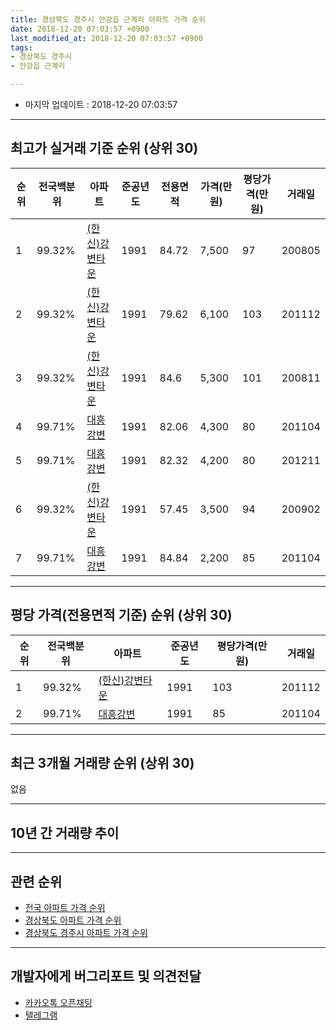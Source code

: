 ```yaml
---
title: 경상북도 경주시 안강읍 근계리 아파트 가격 순위
date: 2018-12-20 07:03:57 +0900
last_modified_at: 2018-12-20 07:03:57 +0900
tags:
- 경상북도 경주시
- 안강읍 근계리

---
```


* 마지막 업데이트 : 2018-12-20 07:03:57

---

## 최고가 실거래 기준 순위 (상위 30)


|순위|전국백분위|아파트|준공년도|전용면적|가격(만원)|평당가격(만원)|거래일|
|---|---|---|---|---|---|---|---|
|1|99.32%|[(한신)강변타운](https://search.naver.com/search.naver?query=%EA%B2%BD%EC%83%81%EB%B6%81%EB%8F%84+%EA%B2%BD%EC%A3%BC%EC%8B%9C+%EC%95%88%EA%B0%95%EC%9D%8D+%EA%B7%BC%EA%B3%84%EB%A6%AC+%28%ED%95%9C%EC%8B%A0%29%EA%B0%95%EB%B3%80%ED%83%80%EC%9A%B4)|1991|84.72|7,500|97|200805|
|2|99.32%|[(한신)강변타운](https://search.naver.com/search.naver?query=%EA%B2%BD%EC%83%81%EB%B6%81%EB%8F%84+%EA%B2%BD%EC%A3%BC%EC%8B%9C+%EC%95%88%EA%B0%95%EC%9D%8D+%EA%B7%BC%EA%B3%84%EB%A6%AC+%28%ED%95%9C%EC%8B%A0%29%EA%B0%95%EB%B3%80%ED%83%80%EC%9A%B4)|1991|79.62|6,100|103|201112|
|3|99.32%|[(한신)강변타운](https://search.naver.com/search.naver?query=%EA%B2%BD%EC%83%81%EB%B6%81%EB%8F%84+%EA%B2%BD%EC%A3%BC%EC%8B%9C+%EC%95%88%EA%B0%95%EC%9D%8D+%EA%B7%BC%EA%B3%84%EB%A6%AC+%28%ED%95%9C%EC%8B%A0%29%EA%B0%95%EB%B3%80%ED%83%80%EC%9A%B4)|1991|84.6|5,300|101|200811|
|4|99.71%|[대흥강변](https://search.naver.com/search.naver?query=%EA%B2%BD%EC%83%81%EB%B6%81%EB%8F%84+%EA%B2%BD%EC%A3%BC%EC%8B%9C+%EC%95%88%EA%B0%95%EC%9D%8D+%EA%B7%BC%EA%B3%84%EB%A6%AC+%EB%8C%80%ED%9D%A5%EA%B0%95%EB%B3%80)|1991|82.06|4,300|80|201104|
|5|99.71%|[대흥강변](https://search.naver.com/search.naver?query=%EA%B2%BD%EC%83%81%EB%B6%81%EB%8F%84+%EA%B2%BD%EC%A3%BC%EC%8B%9C+%EC%95%88%EA%B0%95%EC%9D%8D+%EA%B7%BC%EA%B3%84%EB%A6%AC+%EB%8C%80%ED%9D%A5%EA%B0%95%EB%B3%80)|1991|82.32|4,200|80|201211|
|6|99.32%|[(한신)강변타운](https://search.naver.com/search.naver?query=%EA%B2%BD%EC%83%81%EB%B6%81%EB%8F%84+%EA%B2%BD%EC%A3%BC%EC%8B%9C+%EC%95%88%EA%B0%95%EC%9D%8D+%EA%B7%BC%EA%B3%84%EB%A6%AC+%28%ED%95%9C%EC%8B%A0%29%EA%B0%95%EB%B3%80%ED%83%80%EC%9A%B4)|1991|57.45|3,500|94|200902|
|7|99.71%|[대흥강변](https://search.naver.com/search.naver?query=%EA%B2%BD%EC%83%81%EB%B6%81%EB%8F%84+%EA%B2%BD%EC%A3%BC%EC%8B%9C+%EC%95%88%EA%B0%95%EC%9D%8D+%EA%B7%BC%EA%B3%84%EB%A6%AC+%EB%8C%80%ED%9D%A5%EA%B0%95%EB%B3%80)|1991|84.84|2,200|85|201104|


---

## 평당 가격(전용면적 기준) 순위 (상위 30)


|순위|전국백분위|아파트|준공년도|평당가격(만원)|거래일|
|---|---|---|---|---|---|
|1|99.32%|[(한신)강변타운](https://search.naver.com/search.naver?query=%EA%B2%BD%EC%83%81%EB%B6%81%EB%8F%84+%EA%B2%BD%EC%A3%BC%EC%8B%9C+%EC%95%88%EA%B0%95%EC%9D%8D+%EA%B7%BC%EA%B3%84%EB%A6%AC+%28%ED%95%9C%EC%8B%A0%29%EA%B0%95%EB%B3%80%ED%83%80%EC%9A%B4)|1991|103|201112|
|2|99.71%|[대흥강변](https://search.naver.com/search.naver?query=%EA%B2%BD%EC%83%81%EB%B6%81%EB%8F%84+%EA%B2%BD%EC%A3%BC%EC%8B%9C+%EC%95%88%EA%B0%95%EC%9D%8D+%EA%B7%BC%EA%B3%84%EB%A6%AC+%EB%8C%80%ED%9D%A5%EA%B0%95%EB%B3%80)|1991|85|201104|


---

## 최근 3개월 거래량 순위 (상위 30)

없음

---

## 10년 간 거래량 추이


<div style="width:100%;">
    <canvas id="deal_progress" height="250"></canvas>
</div>

<script>
new Chart(document.getElementById("deal_progress"), {
    type: 'line',
    data: {
        labels: ['200812','200901','200902','200903','200904','200905','200906','200907','200908','200909','200910','200911','200912','201001','201002','201003','201004','201005','201006','201007','201008','201009','201010','201011','201012','201101','201102','201103','201104','201105','201106','201107','201108','201109','201110','201111','201112','201201','201202','201203','201204','201205','201206','201207','201208','201209','201210','201211','201212','201301','201302','201303','201304','201305','201306','201307','201308','201309','201310','201311','201312','201401','201402','201403','201404','201405','201406','201407','201408','201409','201410','201411','201412','201501','201502','201503','201504','201505','201506','201507','201508','201509','201510','201511','201512','201601','201602','201603','201604','201605','201606','201607','201608','201609','201610','201611','201612','201701','201702','201703','201704','201705','201706','201707','201708','201709','201710','201711','201712','201801','201802','201803','201804','201805','201806','201807','201808','201809','201810','201811','201812'],
        datasets: [{
            label: '실거래 수',
            pointRadius: 1,
            data: [0, 0, 1, 0, 0, 1, 1, 1, 1, 0, 1, 2, 1, 0, 0, 0, 0, 0, 1, 0, 0, 0, 0, 0, 0, 1, 0, 2, 3, 0, 1, 2, 1, 0, 0, 1, 3, 0, 0, 0, 0, 0, 0, 2, 2, 2, 1, 1, 0, 0, 0, 1, 3, 0, 1, 0, 0, 1, 1, 0, 0, 1, 2, 1, 2, 0, 1, 1, 1, 1, 0, 0, 1, 0, 0, 0, 0, 2, 1, 0, 0, 0, 0, 0, 0, 0, 0, 0, 0, 1, 0, 0, 0, 0, 0, 0, 0, 2, 3, 0, 0, 0, 0, 0, 1, 0, 0, 2, 1, 1, 0, 0, 0, 1, 1, 1, 0, 0, 0, 0, 0],
            borderColor: "rgba(255, 201, 14, 1)",
            backgroundColor: "rgba(255, 201, 14, 0.5)",
            fill: true,
        }]
    },
    options: {
        responsive: true,
        title: {
            display: true,
            text: '10년간 거래량 추이'
        },
        tooltips: {
            mode: 'index',
            intersect: false,
        },
        hover: {
            mode: 'nearest',
            intersect: true
        },
        scales: {
            xAxes: [{
                display: true,
                scaleLabel: {
                    display: true,
                    labelString: '년/월'
                }
            }],
            yAxes: [{
                display: true,
                ticks: {
                    suggestedMin: 0,
                },
                scaleLabel: {
                    display: true,
                    labelString: '실거래 수'
                }
            }]
        }
    }
});

</script>


---

## 관련 순위

- [전국 아파트 가격 순위](https://inasie.github.io/apt-ranking/전국)
- [경상북도 아파트 가격 순위](https://inasie.github.io/apt-ranking/경상북도)
- [경상북도 경주시 아파트 가격 순위](https://inasie.github.io/apt-ranking/경상북도-경주시)


---

## 개발자에게 버그리포트 및 의견전달

- [카카오톡 오픈채팅](https://open.kakao.com/o/gLJUAP4)
- [텔레그램](https://t.me/inasie)

